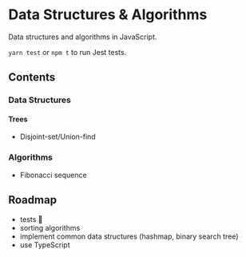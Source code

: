 # Data Structures & Algorithms
Data structures and algorithms in JavaScript. 

`yarn test` or `npm t` to run Jest tests.

## Contents
### Data Structures
#### Trees
* Disjoint-set/Union-find 

### Algorithms
* Fibonacci sequence

## Roadmap
* tests 🚧
* sorting algorithms
* implement common data structures (hashmap, binary search tree)
* use TypeScript